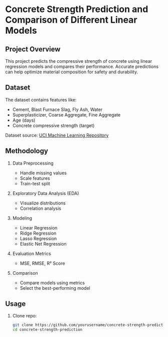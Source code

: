 # Concrete Strength Prediction and Comparison of Different Linear Models

## Project Overview
This project predicts the compressive strength of concrete using linear regression models and compares their performance. Accurate predictions can help optimize material composition for safety and durability.

## Dataset
The dataset contains features like:
- Cement, Blast Furnace Slag, Fly Ash, Water
- Superplasticizer, Coarse Aggregate, Fine Aggregate
- Age (days)
- Concrete compressive strength (target)

Dataset source: [UCI Machine Learning Repository](https://archive.ics.uci.edu/ml/datasets/Concrete+Compressive+Strength)

## Methodology
1. Data Preprocessing
   - Handle missing values
   - Scale features
   - Train-test split

2. Exploratory Data Analysis (EDA)
   - Visualize distributions
   - Correlation analysis

3. Modeling
   - Linear Regression
   - Ridge Regression
   - Lasso Regression
   - Elastic Net Regression

4. Evaluation Metrics
   - MSE, RMSE, R² Score

5. Comparison
   - Compare models using metrics
   - Select the best-performing model

## Usage
1. Clone repo:
   ```bash
   git clone https://github.com/yourusername/concrete-strength-prediction.git
   cd concrete-strength-prediction

